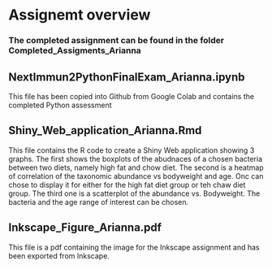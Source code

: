 # Assignemt overview
### The completed assignment can be found in the folder Completed_Assigments_Arianna 
## NextImmun2PythonFinalExam_Arianna.ipynb
This file has been copied into Github from Google Colab and contains the completed Python assessment
## Shiny_Web_application_Arianna.Rmd
This file contains the R code to create a Shiny Web application showing 3 graphs. The first shows the boxplots of the abudnaces of a chosen bacteria between two diets, namely high fat and chow diet. The second is a heatmap of correlation of the taxonomic abundance vs bodyweight and age. Onc can chose to display it for either for the high fat diet group or teh chaw diet group. The third one is a scatterplot of the abundance vs. Bodyweight. The bacteria and the age range of interest can be chosen. 
## Inkscape_Figure_Arianna.pdf
This file is a pdf containing the image for the Inkscape assignment and has been exported from Inkscape. 


